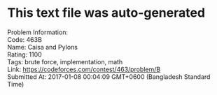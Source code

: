 # This text file was auto-generated  
  
Problem Information:  
Code: 463B  
Name: Caisa and Pylons  
Rating: 1100  
Tags: brute force, implementation, math  
Link: https://codeforces.com/contest/463/problem/B  
Submitted At: 2017-01-08 00:04:09 GMT+0600 (Bangladesh Standard Time)  
